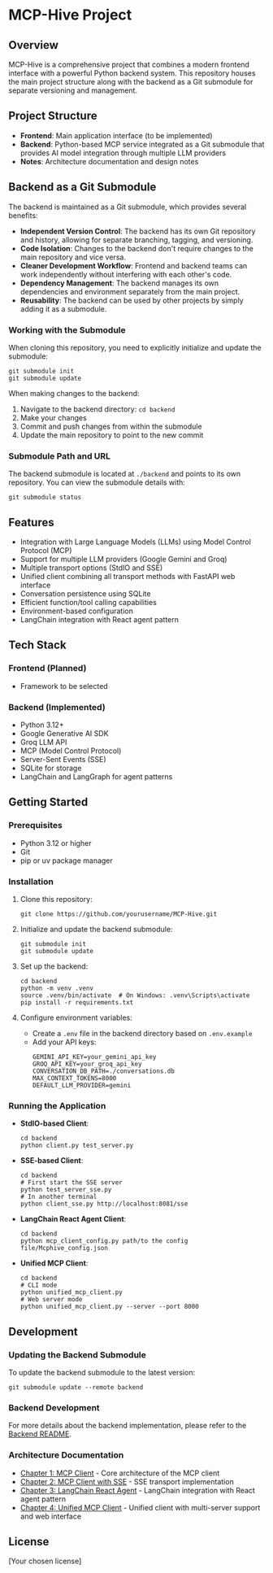 # MCP-Hive Project

## Overview
MCP-Hive is a comprehensive project that combines a modern frontend interface with a powerful Python backend system. This repository houses the main project structure along with the backend as a Git submodule for separate versioning and management.

## Project Structure
- **Frontend**: Main application interface (to be implemented)
- **Backend**: Python-based MCP service integrated as a Git submodule that provides AI model integration through multiple LLM providers
- **Notes**: Architecture documentation and design notes

## Backend as a Git Submodule
The backend is maintained as a Git submodule, which provides several benefits:

- **Independent Version Control**: The backend has its own Git repository and history, allowing for separate branching, tagging, and versioning.
- **Code Isolation**: Changes to the backend don't require changes to the main repository and vice versa.
- **Cleaner Development Workflow**: Frontend and backend teams can work independently without interfering with each other's code.
- **Dependency Management**: The backend manages its own dependencies and environment separately from the main project.
- **Reusability**: The backend can be used by other projects by simply adding it as a submodule.

### Working with the Submodule
When cloning this repository, you need to explicitly initialize and update the submodule:
```
git submodule init
git submodule update
```

When making changes to the backend:
1. Navigate to the backend directory: `cd backend`
2. Make your changes
3. Commit and push changes from within the submodule
4. Update the main repository to point to the new commit

### Submodule Path and URL
The backend submodule is located at `./backend` and points to its own repository. You can view the submodule details with:
```
git submodule status
```

## Features
- Integration with Large Language Models (LLMs) using Model Control Protocol (MCP)
- Support for multiple LLM providers (Google Gemini and Groq)
- Multiple transport options (StdIO and SSE)
- Unified client combining all transport methods with FastAPI web interface
- Conversation persistence using SQLite
- Efficient function/tool calling capabilities
- Environment-based configuration
- LangChain integration with React agent pattern

## Tech Stack
### Frontend (Planned)
- Framework to be selected

### Backend (Implemented)
- Python 3.12+
- Google Generative AI SDK
- Groq LLM API
- MCP (Model Control Protocol)
- Server-Sent Events (SSE)
- SQLite for storage
- LangChain and LangGraph for agent patterns

## Getting Started

### Prerequisites
- Python 3.12 or higher
- Git
- pip or uv package manager

### Installation
1. Clone this repository:
   ```
   git clone https://github.com/yourusername/MCP-Hive.git
   ```

2. Initialize and update the backend submodule:
   ```
   git submodule init
   git submodule update
   ```

3. Set up the backend:
   ```
   cd backend
   python -m venv .venv
   source .venv/bin/activate  # On Windows: .venv\Scripts\activate
   pip install -r requirements.txt
   ```

4. Configure environment variables:
   - Create a `.env` file in the backend directory based on `.env.example`
   - Add your API keys:
     ```
     GEMINI_API_KEY=your_gemini_api_key
     GROQ_API_KEY=your_groq_api_key
     CONVERSATION_DB_PATH=./conversations.db
     MAX_CONTEXT_TOKENS=8000
     DEFAULT_LLM_PROVIDER=gemini
     ```

### Running the Application
- **StdIO-based Client**:
  ```
  cd backend
  python client.py test_server.py
  ```
- **SSE-based Client**:
  ```
  cd backend
  # First start the SSE server
  python test_server_sse.py
  # In another terminal
  python client_sse.py http://localhost:8081/sse
  ```
- **LangChain React Agent Client**:
  ```
  cd backend
  python mcp_client_config.py path/to the config file/Mcphive_config.json
  ```
- **Unified MCP Client**:
  ```
  cd backend
  # CLI mode
  python unified_mcp_client.py 
  # Web server mode
  python unified_mcp_client.py --server --port 8000
  ```

## Development

### Updating the Backend Submodule
To update the backend submodule to the latest version:
```
git submodule update --remote backend
```

### Backend Development
For more details about the backend implementation, please refer to the [Backend README](backend/README.md).

### Architecture Documentation
- [Chapter 1: MCP Client](notes/Chapter1-MCP-Client.md) - Core architecture of the MCP client
- [Chapter 2: MCP Client with SSE](notes/Chapter2-MCP-Client-SSE.md) - SSE transport implementation
- [Chapter 3: LangChain React Agent](notes/Chapter3-LangChain-React-Agent.md) - LangChain integration with React agent pattern
- [Chapter 4: Unified MCP Client](notes/Chapter4-Unified-MCP-Client.md) - Unified client with multi-server support and web interface

## License
[Your chosen license] 